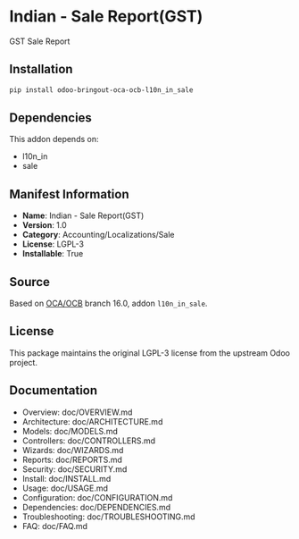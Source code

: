 # Indian - Sale Report(GST)

GST Sale Report

## Installation

```bash
pip install odoo-bringout-oca-ocb-l10n_in_sale
```

## Dependencies

This addon depends on:
- l10n_in
- sale

## Manifest Information

- **Name**: Indian - Sale Report(GST)
- **Version**: 1.0
- **Category**: Accounting/Localizations/Sale
- **License**: LGPL-3
- **Installable**: True

## Source

Based on [OCA/OCB](https://github.com/OCA/OCB) branch 16.0, addon `l10n_in_sale`.

## License

This package maintains the original LGPL-3 license from the upstream Odoo project.

## Documentation

- Overview: doc/OVERVIEW.md
- Architecture: doc/ARCHITECTURE.md
- Models: doc/MODELS.md
- Controllers: doc/CONTROLLERS.md
- Wizards: doc/WIZARDS.md
- Reports: doc/REPORTS.md
- Security: doc/SECURITY.md
- Install: doc/INSTALL.md
- Usage: doc/USAGE.md
- Configuration: doc/CONFIGURATION.md
- Dependencies: doc/DEPENDENCIES.md
- Troubleshooting: doc/TROUBLESHOOTING.md
- FAQ: doc/FAQ.md

